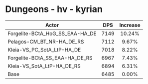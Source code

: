 # Dungeons - hv - kyrian
| Actor | DPS | Increase |
|---|:---:|:---:|
|Forgelite-BCtA_HoG_SS_EAA-HA_DE|7149|10.24%|
|Pelagos-CM_BT_NR-HA_DE_RS|7112|9.67%|
|Kleia-VS_PC_SotA_LtP-HA_DE|7018|8.22%|
|Forgelite-BCtA_SS_EAA-HA_DE_RS|6967|7.43%|
|Kleia-VS_SotA_LtP-HA_DE_RS|6894|6.31%|
|Base|6485|0.00%|
